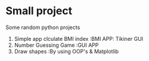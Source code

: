 # Small project
Some random python projects

1. Simple app clculate BMI index
   :BMI APP: Tikiner GUI
2. Number Guessing Game
   :GUI APP
3. Draw shapes
   :By using OOP's & Matplotlib


